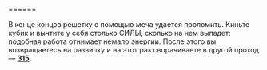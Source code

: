 ======

В конце концов решетку с помощью меча удается проломить. Киньте кубик и вычтите у себя столько СИЛЫ, сколько на нем выпадет: подобная работа отнимает немало энергии. После этого вы возвращаетесь на развилку и на этот раз сворачиваете в другой проход — [**315**](#n_315).

